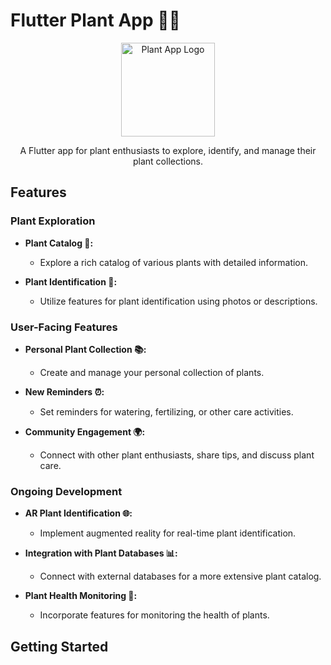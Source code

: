 # Flutter Plant App 🌿📱

<p align="center">
  <img src="https://your-plant-app-logo-url.com" alt="Plant App Logo" width="150">
</p>

<p align="center">A Flutter app for plant enthusiasts to explore, identify, and manage their plant collections.</p>

## Features

### Plant Exploration

- **Plant Catalog 🌱:**
  - Explore a rich catalog of various plants with detailed information.

- **Plant Identification 🌺:**
  - Utilize features for plant identification using photos or descriptions.

### User-Facing Features

- **Personal Plant Collection 📚:**
  - Create and manage your personal collection of plants.

- **New Reminders ⏰:**
  - Set reminders for watering, fertilizing, or other care activities.

- **Community Engagement 🌍:**
  - Connect with other plant enthusiasts, share tips, and discuss plant care.

### Ongoing Development

- **AR Plant Identification 🌐:**
  - Implement augmented reality for real-time plant identification.

- **Integration with Plant Databases 📊:**
  - Connect with external databases for a more extensive plant catalog.

- **Plant Health Monitoring 🌱:**
  - Incorporate features for monitoring the health of plants.


## Getting Started

